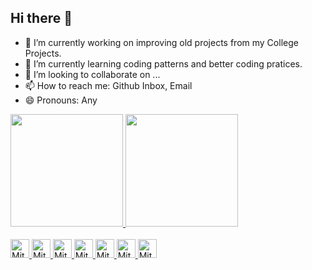 ## Hi there 👋

- 🔭 I’m currently working on improving old projects from my College Projects.
- 🌱 I’m currently learning coding patterns and better coding pratices.
- 👯 I’m looking to collaborate on ...
- 📫 How to reach me: Github Inbox, Email
- 😄 Pronouns: Any

<div>
  <a href = "https://beacons.ai/Mitsune-e">
    <img height="180em" src="https://github-readme-stats.vercel.app/api?username=Mitsune-e&show_icons=true&theme=dracula&include_all_commits=true&count_private=true"/>
    <img height="180em" src="https://github-readme-stats.vercel.app/api/top-langs/?username=Mitsune-e&layout=compact&langs_count=16&theme=dracula"/>
</div>

<div style="display: inline_block"><br>
<img alt="Mitsune-C#" height="30" widht="40" src="https://cdn.jsdelivr.net/gh/devicons/devicon@latest/icons/csharp/csharp-original.svg"/>
<img alt="Mitsune-JS" height="30" widht="40" src="https://cdn.jsdelivr.net/gh/devicons/devicon@latest/icons/javascript/javascript-original.svg"/>
<img alt="Mitsune-React" height="30" widht="40" src="https://cdn.jsdelivr.net/gh/devicons/devicon@latest/icons/react/react-original.svg"/>
<img alt="Mitsune-Py" height="30" widht="40" src="https://cdn.jsdelivr.net/gh/devicons/devicon@latest/icons/python/python-original.svg"/>
<img alt="Mitsune-Sql" height="30" widht="40" src="https://cdn.jsdelivr.net/gh/devicons/devicon@latest/icons/azuresqldatabase/azuresqldatabase-original.svg"/>
<img alt="Mitsune-Azure" height="30" widht="40" src="https://cdn.jsdelivr.net/gh/devicons/devicon@latest/icons/azure/azure-original.svg"/>
<img alt="Mitsune-Firebase" height="30" widht="40" src="https://cdn.jsdelivr.net/gh/devicons/devicon@latest/icons/firebase/firebase-original.svg"/>
</div>
